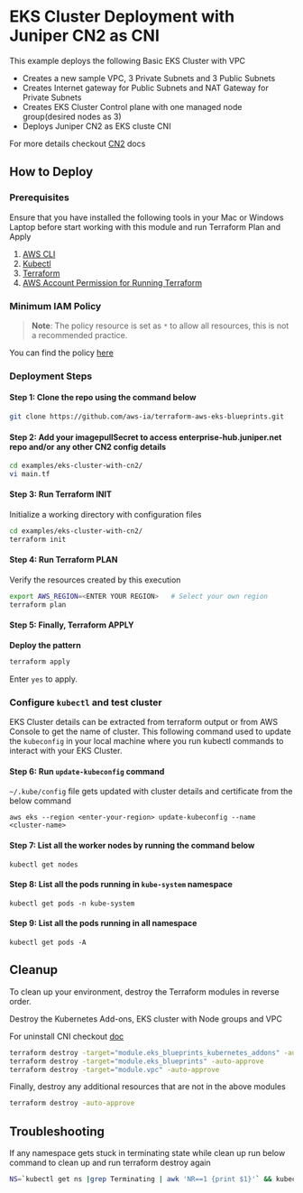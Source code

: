 # EKS Cluster Deployment with Juniper CN2 as CNI

This example deploys the following Basic EKS Cluster with VPC

- Creates a new sample VPC, 3 Private Subnets and 3 Public Subnets
- Creates Internet gateway for Public Subnets and NAT Gateway for Private Subnets
- Creates EKS Cluster Control plane with one managed node group(desired nodes as 3)
- Deploys Juniper CN2 as EKS cluste CNI


For more details checkout [CN2](https://www.juniper.net/us/en/products/sdn-and-orchestration/contrail/cloud-native-contrail-networking.html) docs

## How to Deploy

### Prerequisites

Ensure that you have installed the following tools in your Mac or Windows Laptop before start working with this module and run Terraform Plan and Apply

1. [AWS CLI](https://docs.aws.amazon.com/cli/latest/userguide/install-cliv2.html)
2. [Kubectl](https://Kubernetes.io/docs/tasks/tools/)
3. [Terraform](https://learn.hashicorp.com/tutorials/terraform/install-cli)
4. [AWS Account Permission for Running Terraform](https://developer.hashicorp.com/terraform/tutorials/aws-get-started/aws-build)

### Minimum IAM Policy

> **Note**: The policy resource is set as `*` to allow all resources, this is not a recommended practice.

You can find the policy [here](min-iam-policy.json)


### Deployment Steps

#### Step 1: Clone the repo using the command below

```sh
git clone https://github.com/aws-ia/terraform-aws-eks-blueprints.git
```
#### Step 2: Add your imagepullSecret to access enterprise-hub.juniper.net repo and/or any other CN2 config details

```sh
cd examples/eks-cluster-with-cn2/
vi main.tf
```


#### Step 3: Run Terraform INIT

Initialize a working directory with configuration files

```sh
cd examples/eks-cluster-with-cn2/
terraform init
```

#### Step 4: Run Terraform PLAN

Verify the resources created by this execution

```sh
export AWS_REGION=<ENTER YOUR REGION>   # Select your own region
terraform plan
```

#### Step 5: Finally, Terraform APPLY

**Deploy the pattern**

```sh
terraform apply
```

Enter `yes` to apply.

### Configure `kubectl` and test cluster

EKS Cluster details can be extracted from terraform output or from AWS Console to get the name of cluster.
This following command used to update the `kubeconfig` in your local machine where you run kubectl commands to interact with your EKS Cluster.

#### Step 6: Run `update-kubeconfig` command

`~/.kube/config` file gets updated with cluster details and certificate from the below command

    aws eks --region <enter-your-region> update-kubeconfig --name <cluster-name>

#### Step 7: List all the worker nodes by running the command below

    kubectl get nodes

#### Step 8: List all the pods running in `kube-system` namespace

    kubectl get pods -n kube-system

#### Step 9: List all the pods running in all namespace

    kubectl get pods -A
    
## Cleanup

To clean up your environment, destroy the Terraform modules in reverse order.

Destroy the Kubernetes Add-ons, EKS cluster with Node groups and VPC

For uninstall CNI checkout [doc](https://github.com/Juniper/cn2-helm/blob/main/uninstall/README.md)

```sh
terraform destroy -target="module.eks_blueprints_kubernetes_addons" -auto-approve
terraform destroy -target="module.eks_blueprints" -auto-approve
terraform destroy -target="module.vpc" -auto-approve
```

Finally, destroy any additional resources that are not in the above modules

```sh
terraform destroy -auto-approve
```
## Troubleshooting

If any namespace gets stuck in terminating state while clean up run below command to clean up and run terraform destroy again

```sh
NS=`kubectl get ns |grep Terminating | awk 'NR==1 {print $1}'` && kubectl get namespace "$NS" -o json   | tr -d "\n" | sed "s/\"finalizers\": \[[^]]\+\]/\"finalizers\": []/"   | kubectl replace --raw /api/v1/namespaces/$NS/finalize -f -
```
